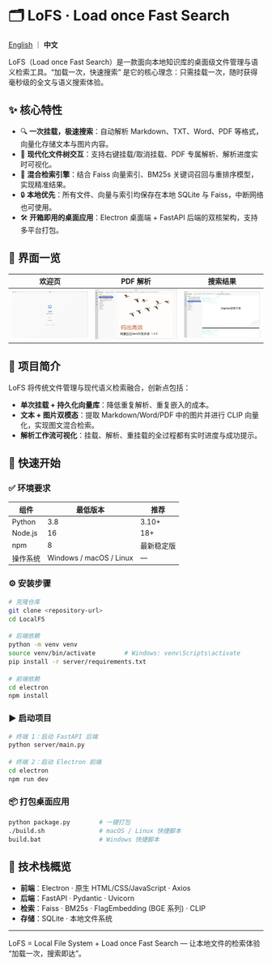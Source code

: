 # 🗂️ LoFS · Load once Fast Search

[English](README_EN.md) ｜ **中文**

LoFS（Load once Fast Search）是一款面向本地知识库的桌面级文件管理与语义检索工具。“加载一次，快速搜索” 是它的核心理念：只需挂载一次，随时获得毫秒级的全文与语义搜索体验。

## ✨ 核心特性
- 🔍 **一次挂载，极速搜索**：自动解析 Markdown、TXT、Word、PDF 等格式，向量化存储文本与图片内容。
- 📁 **现代化文件树交互**：支持右键挂载/取消挂载、PDF 专属解析、解析进度实时可视化。
- 🧠 **混合检索引擎**：结合 Faiss 向量索引、BM25s 关键词召回与重排序模型，实现精准结果。
- 🔒 **本地优先**：所有文件、向量与索引均保存在本地 SQLite 与 Faiss，中断网络也可使用。
- 🛠️ **开箱即用的桌面应用**：Electron 桌面端 + FastAPI 后端的双核架构，支持多平台打包。

## 📸 界面一览
| 欢迎页 | PDF 解析 | 搜索结果 |
|:--:|:--:|:--:|
| ![欢迎页面](img/welcome_page.png) | ![PDF查看器](img/pdf_viewer.png) | ![PPT查看器](img/ppt_viewer.png) |

## 🧭 项目简介
LoFS 将传统文件管理与现代语义检索融合，创新点包括：
- **单次挂载 + 持久化向量库**：降低重复解析、重复嵌入的成本。
- **文本 + 图片双模态**：提取 Markdown/Word/PDF 中的图片并进行 CLIP 向量化，实现图文混合检索。
- **解析工作流可视化**：挂载、解析、重挂载的全过程都有实时进度与成功提示。

## 🚀 快速开始
### ✅ 环境要求
| 组件 | 最低版本 | 推荐 |
| --- | --- | --- |
| Python | 3.8 | 3.10+ |
| Node.js | 16 | 18+ |
| npm | 8 | 最新稳定版 |
| 操作系统 | Windows / macOS / Linux | — |

### ⚙️ 安装步骤
```bash
# 克隆仓库
git clone <repository-url>
cd LocalFS

# 后端依赖
python -m venv venv
source venv/bin/activate        # Windows: venv\Scripts\activate
pip install -r server/requirements.txt

# 前端依赖
cd electron
npm install
```

### ▶️ 启动项目
```bash
# 终端 1：启动 FastAPI 后端
python server/main.py

# 终端 2：启动 Electron 前端
cd electron
npm run dev
```

### 📦 打包桌面应用
```bash
python package.py        # 一键打包
./build.sh               # macOS / Linux 快捷脚本
build.bat                # Windows 快捷脚本
```

## 🧱 技术栈概览
- **前端**：Electron · 原生 HTML/CSS/JavaScript · Axios
- **后端**：FastAPI · Pydantic · Uvicorn
- **检索**：Faiss · BM25s · FlagEmbedding (BGE 系列) · CLIP
- **存储**：SQLite · 本地文件系统

---
LoFS = Local File System + Load once Fast Search — 让本地文件的检索体验 “加载一次，搜索即达”。
